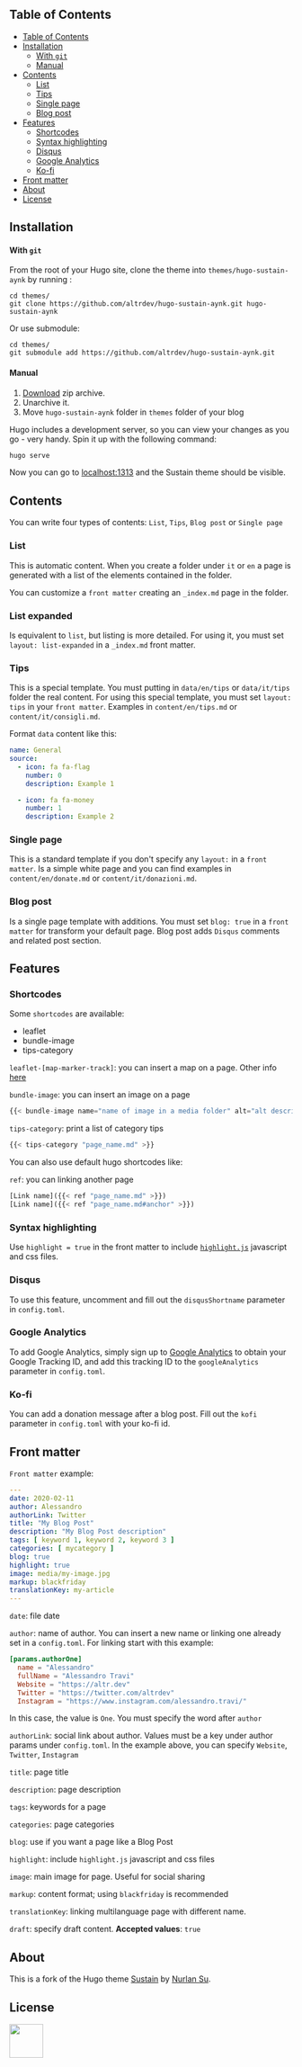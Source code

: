 ## Table of Contents

- [Table of Contents](#table-of-contents)
- [Installation](#installation)
    - [With `git`](#with-git)
    - [Manual](#manual)
- [Contents](#contents)
    - [List](#list)
    - [Tips](#tips)
    - [Single page](#single-page)
    - [Blog post](#blog-post)
- [Features](#features)
    - [Shortcodes](#shortcodes)
    - [Syntax highlighting](#syntax-highlighting)
    - [Disqus](#disqus)
    - [Google Analytics](#google-analytics)
    - [Ko-fi](#ko-fi)
- [Front matter](#front-matter)
- [About](#about)
- [License](#license)

## Installation

#### With `git`

From the root of your Hugo site, clone the theme into `themes/hugo-sustain-aynk` by running :
```
cd themes/
git clone https://github.com/altrdev/hugo-sustain-aynk.git hugo-sustain-aynk
```

Or use submodule:
```
cd themes/
git submodule add https://github.com/altrdev/hugo-sustain-aynk.git
```

#### Manual

1. [Download][zip-archive] zip archive.
2. Unarchive it.
3. Move `hugo-sustain-aynk` folder in `themes` folder of your blog

Hugo includes a development server, so you can view your changes as you go -
very handy. Spin it up with the following command:

``` sh
hugo serve
```

Now you can go to [localhost:1313][local] and the Sustain
theme should be visible.

## Contents
You can write four types of contents: `List`, `Tips`, `Blog post` or `Single page`  

### List
This is automatic content. 
When you create a folder under `it` or `en` a page is generated with a list of the elements contained in the folder.

You can customize a `front matter` creating an `_index.md` page in the folder.

### List expanded
Is equivalent to `list`, but listing is more detailed. 
For using it, you must set `layout: list-expanded` in a `_index.md` front matter.

### Tips
This is a special template.
You must putting in `data/en/tips` or `data/it/tips` folder the real content.
For using this special template, you must set `layout: tips` in your `front matter`.
Examples in `content/en/tips.md` or `content/it/consigli.md`.

Format `data` content like this:
```yaml
name: General
source:
  - icon: fa fa-flag
    number: 0
    description: Example 1

  - icon: fa fa-money
    number: 1
    description: Example 2
```

### Single page
This is a standard template if you don't specify any `layout:` in a `front matter`.
Is a simple white page and you can find examples in `content/en/donate.md` or `content/it/donazioni.md`.

### Blog post
Is a single page template with additions.
You must set `blog: true` in a `front matter` for transform your default page.
Blog post adds `Disqus` comments and related post section.

## Features

### Shortcodes
Some `shortcodes` are available:

+ leaflet
+ bundle-image
+ tips-category

`leaflet-[map-marker-track]`: you can insert a map on a page. Other info [here][leaflet-shortcode]

`bundle-image`: you can insert an image on a page
```js
{{< bundle-image name="name of image in a media folder" alt="alt description" caption="caption description" >}}
```

`tips-category`: print a list of category tips
```js
{{< tips-category "page_name.md" >}}
```

You can also use default hugo shortcodes like:

`ref`: you can linking another page 
```js
[Link name]({{< ref "page_name.md" >}})
[Link name]({{< ref "page_name.md#anchor" >}})
``` 

### Syntax highlighting

Use `highlight = true` in the front matter to include [`highlight.js`][highlight-js] javascript and css files.

### Disqus

To use this feature, uncomment and fill out the `disqusShortname` parameter in `config.toml`.

### Google Analytics

To add Google Analytics, simply sign up to [Google Analytics][g-analytics] to obtain your Google Tracking ID, and add this tracking ID to the `googleAnalytics` parameter in `config.toml`.

### Ko-fi
You can add a donation message after a blog post. Fill out the `kofi` parameter in `config.toml` with your ko-fi id.

## Front matter
`Front matter` example:

```yaml
---
date: 2020-02-11
author: Alessandro
authorLink: Twitter
title: "My Blog Post"
description: "My Blog Post description"
tags: [ keyword 1, keyword 2, keyword 3 ]
categories: [ mycategory ]
blog: true
highlight: true
image: media/my-image.jpg
markup: blackfriday
translationKey: my-article
---
```

`date`: file date

`author`: name of author. You can insert a new name or linking one already set in a `config.toml`. For linking start with this example:

```toml
[params.authorOne]
  name = "Alessandro"
  fullName = "Alessandro Travi"
  Website = "https://altr.dev"
  Twitter = "https://twitter.com/altrdev"
  Instagram = "https://www.instagram.com/alessandro.travi/"
```
In this case, the value is `One`. You must specify the word after `author`

`authorLink`: social link about author. Values must be a key under author params under `config.toml`. In the example above, you can specify `Website`, `Twitter`, `Instagram`

`title`: page title

`description`: page description

`tags`: keywords for a page

`categories`: page categories

`blog`: use if you want a page like a Blog Post

`highlight`: include `highlight.js` javascript and css files

`image`: main image for page. Useful for social sharing

`markup`: content format; using `blackfriday` is recommended 

`translationKey`: linking multilanguage page with different name. 

`draft`: specify draft content. **Accepted values**: `true`

## About

This is a fork of the Hugo theme [Sustain][sustain] by [Nurlan Su][sustain-author].

## License
<p>
  <a href="./LICENSE.md"><img src="https://upload.wikimedia.org/wikipedia/commons/thumb/0/0c/MIT_logo.svg/642px-MIT_logo.svg.png" height="60px"></a>
</p>

[sustain]: https://github.com/nurlansu/hugo-sustain
[sustain-author]: https://github.com/nurlansu
[zip-archive]: https://github.com/altrdev/hugo-sustain-aynk/archive/master.zip
[local]: http://localhost:1313/
[highlight-js]: https://highlightjs.org/
[g-analytics]: https://www.google.com/analytics/
[leaflet-shortcode]: https://github.com/altrdev/hugo-leaflet 
